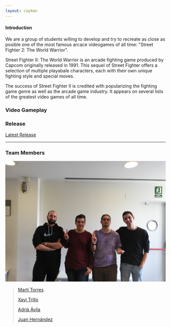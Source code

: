 ```yaml
---
layout: cayman
---
```



#### Introduction

We are a group of students willing to develop and try to recreate as close as posible one of the most famous arcace videogames of all time: "Street Fighter 2: The World Warrior".

Street Fighter II: The World Warrior is an arcade fighting game produced by Capcom originally released in 1991. This sequel of Street Fighter offers a selection of multiple playabale characters, each with their own unique fighting style and special moves.

The success of Street Fighter II is credited with popularizing the fighting game genre as well as the arcade game industry. It appears on several lists of the greatest video games of all time.

### Video Gameplay 


### Release
[Latest Release](https://github.com/mtorres5254/Arial--Comic-Sans--Dealers/releases)

* * *

### Team Members

![alt text](https://github.com/mtorres5254/Arial--Comic-Sans--Dealers/blob/master/Wiki/Logo/Foto%20equip.jpg)

> [Martí Torres](https://github.com/mtorres5254)
>
> [Xavi Trillo](https://github.com/xatrilu)
>
> [Adrià Ávila](https://github.com/Avilgor)
>
> [Juan Hernández](https://github.com/juanha2)
